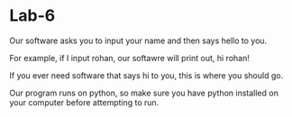# Lab-6
Our software asks you to input your name and then says hello to you. 

For example,
if I input rohan, our softawre will print out, hi rohan!

If you ever need software that says hi to you, this is where you should go. 

Our program runs on python, so make sure you have python installed on your computer before attempting to run.